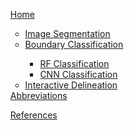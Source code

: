 <ul>
<a href="https://github.com/SCrommelinck/Delineation-Tool/wiki">Home</a>
<ul>
      <a href="https://github.com/SCrommelinck/Delineation-Tool/wiki/1)-Image-Segmentation"><li>Image Segmentation</li></a>
      <a href="https://github.com/SCrommelinck/Delineation-Tool/wiki/2)-Boundary-Classification"><li>Boundary Classification</li></a>
      <ul>
      <a href="https://github.com/SCrommelinck/Delineation-Tool/wiki/2a)-Random-Forest-Classification"><li>RF Classification</li></a>
      <a href="https://github.com/SCrommelinck/Delineation-Tool/wiki/2b)-Convolutional-Neural-Network-Classification"><li>CNN Classification</li></a>
     </ul>
      <a href="https://github.com/SCrommelinck/Delineation-Tool/wiki/3)-Interactive-Delineation"><li>Interactive Delineation</li></a>
</ul>
   <a href="https://github.com/SCrommelinck/Delineation-Tool/wiki/Abbreviations">Abbreviations</a>

   <a href="https://github.com/SCrommelinck/Delineation-Tool/wiki/References">References</a>
</ul>